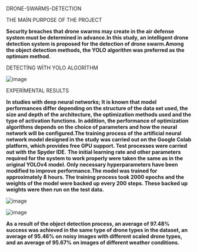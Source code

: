 DRONE-SWARMS-DETECTION


THE MAİN PURPOSE OF THE PROJECT

**Security breaches that drone swarms may create in the air defense system must be determined in advance.In this study, an intelligent drone detection system is proposed for the detection of drone swarm.Among the object detection methods, the YOLO algorithm was preferred as the optimum method.**


DETECTİNG WİTH YOLO ALGORİTHM

![image](https://user-images.githubusercontent.com/74248391/126878548-dc2bb999-19de-4496-b093-e8bcfc8fb766.png)

EXPERİMENTAL RESULTS

**In studies with deep neural networks; It is known that model performances differ depending on the structure of the data set used, the size and depth of the architecture, the optimization methods used and the type of activation functions. In addition, the performance of optimization algorithms depends on the choice of parameters and how the neural network will be configured.The training process of the artificial neural network model designed in the study was carried out on the Google Colab platform, which provides free GPU support. Test processes were carried out with the Spyder IDE.**
**The initial learning rate and other parameters required for the system to work properly were taken the same as in the original YOLOv4 model. Only necessary hyperparameters have been modified to improve performance.The model was trained for approximately 8 hours. The training process took 2000 epochs and the weights of the model were backed up every 200 steps. These backed up weights were then run on the test data.**


![image](https://user-images.githubusercontent.com/74248391/126878570-7a7b7424-b3d8-4031-96cc-87d194483311.png)



![image](https://user-images.githubusercontent.com/74248391/126878596-1efd75b6-6a10-46c3-98c4-3adea0884060.png)



**As a result of the object detection process, an average of 97.48% success was achieved in the same type of drone types in the dataset, an average of 95.46% on noisy images with different scaled drone types, and an average of 95.67% on images of different weather conditions.**
